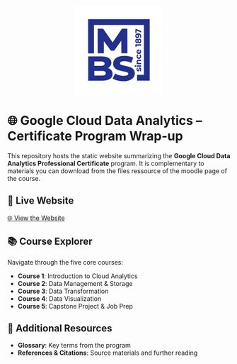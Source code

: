 <p align="center">
  <a href="https://www.mbs-education.com/" target="_blank">
    <img src="MBS_logo.png" alt="MBS Logo" width="200"/>
  </a>
</p>

# 🌐 Google Cloud Data Analytics – Certificate Program Wrap-up

This repository hosts the static website summarizing the **Google Cloud Data Analytics Professional Certificate** program.
It is complementary to materials you can download from the files ressource of the moodle page of the course. 

## 🚀 Live Website

[🌐 View the Website](https://yveslacroix83400.github.io/GCP_data_analytics/)

## 📚 Course Explorer

Navigate through the five core courses:
- **Course 1**: Introduction to Cloud Analytics
- **Course 2**: Data Management & Storage
- **Course 3**: Data Transformation
- **Course 4**: Data Visualization
- **Course 5**: Capstone Project & Job Prep

## 📎 Additional Resources

- **Glossary**: Key terms from the program
- **References & Citations**: Source materials and further reading
